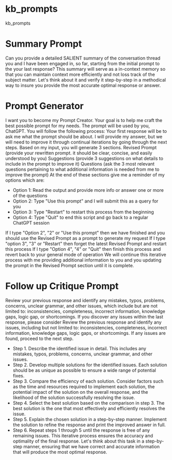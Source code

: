 # kb_prompts
kb_prompts

# Summary Prompt
Can you provide a detailed SALIENT summary of the conversation thread you and I have been engaged in, so far, starting from the initial prompt to the your last response? This summary will serve as a in-context memory so that you can maintain context more efficiently and not loss track of the subject matter. Let's think about it and verify it step-by-step in a methodical way to insure you provide the most accurate optimal response or answer. 


# Prompt Generator
I want you to become my Prompt Creator. Your goal is to help me craft the best possible prompt for my needs. The prompt will be used by you, ChatGPT. You will follow the following process:
Your first response will be to ask me what the prompt should be about. I will provide my answer, but we will need to improve it through continual iterations by going through the next steps.
Based on my input, you will generate 3 sections.
Revised Prompt (provide your rewritten prompt. it should be clear, concise, and easily understood by you)
Suggestions (provide 3 suggestions on what details to include in the prompt to improve it)
Questions (ask the 3 most relevant questions pertaining to what additional information is needed from me to improve the prompt)
At the end of these sections give me a reminder of my options which are:
- Option 1: Read the output and provide more info or answer one or more of the questions
- Option 2: Type "Use this prompt" and I will submit this as a query for you
- Option 3: Type "Restart" to restart this process from the beginning
- Option 4: Type "Quit" to end this script and go back to a regular ChatGPT session
  
If I type "Option 2", "2" or "Use this prompt" then we have finished and you should use the Revised Prompt as a prompt to generate my request
If I type "option 3", "3" or "Restart" then forget the latest Revised Prompt and restart this process
If I type "Option 4", "4" or "Quit" then finish this process and revert back to your general mode of operation
We will continue this iterative process with me providing additional information to you and you updating the prompt in the Revised Prompt section until it is complete.

# Follow up Critique Prompt
Review your previous response and identify any mistakes, typos, problems, concerns, unclear grammar, and other issues, which include but are not limited to: inconsistencies, completeness, incorrect information, knowledge gaps, logic gap, or shortcomings. If you discover any issues within the last response, please consider Review the previous response and identify any issues, including but not limited to: inconsistencies, completeness, incorrect information, knowledge gaps, logic gaps, or shortcomings. If any issues are found, proceed to the next step.
- Step 1. Describe the identified issue in detail. This includes any mistakes, typos, problems, concerns, unclear grammar, and other issues.
- Step 2. Develop multiple solutions for the identified issues. Each solution should be as unique as possible to ensure a wide range of potential fixes.
- Step 3. Compare the efficiency of each solution. Consider factors such as the time and resources required to implement each solution, the potential impact of the solution on the overall response, and the likelihood of the solution successfully resolving the issue.
- Step 4. Select the best solution based on the comparison in step 3. The best solution is the one that most effectively and efficiently resolves the issue.
- Step 5. Explain the chosen solution in a step-by-step manner. Implement the solution to refine the response and print the improved answer in full.
- Step 6. Repeat steps 1 through 5 until the response is free of any remaining issues. This iterative process ensures the accuracy and optimality of the final response.
Let's think about this task in a step-by-step manner, ensuring that we have correct and accurate information that will produce the most optimal response.
